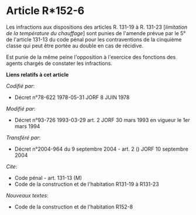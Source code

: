 # Article R*152-6

Les infractions aux dispositions des articles R. 131-19 à R. 131-23 [*limitation de la température du chauffage*] sont punies
de l'amende prévue par le 5° de l'article 131-13 du code pénal pour les contraventions de la cinquième classe qui peut être
portée au double en cas de récidive.

Est punie de la même peine l'opposition à l'exercice des fonctions des agents chargés de constater les infractions.

**Liens relatifs à cet article**

_Codifié par_:

  - Décret n°78-622 1978-05-31 JORF 8 JUIN 1978

_Modifié par_:

  - Décret n°93-726 1993-03-29 art. 2 JORF 30 mars 1993 en vigueur le 1er mars 1994

_Transféré par_:

  - Décret n°2004-964 du 9 septembre 2004 - art. 2 () JORF 10 septembre 2004

_Cite_:

  - Code pénal - art. 131-13 (M)
  - Code de la construction et de l'habitation R131-19 à R131-23

_Nouveaux textes_:

  - Code de la construction et de l'habitation R152-8
